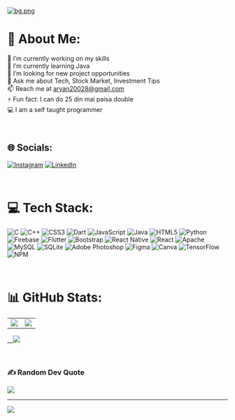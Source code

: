 [![bg.png](https://i.postimg.cc/FFwSTtKf/bg.png)](https://postimg.cc/mhNhr5CR)
# 💫 About Me:
🔭 I’m currently working on my skills<br>🌱 I’m currently learning Java<br>🤔 I’m looking for new project opportunities<br>💬 Ask me about Tech, Stock Market, Investment Tips<br>📫 Reach me at aryan20028@gmail.com<br>⚡ Fun fact: I can do 25 din mai paisa double<br>💻 I am a self taught programmer

<br/>

## 🌐 Socials:
[![Instagram](https://img.shields.io/badge/Instagram-%23E4405F.svg?logo=Instagram&logoColor=white)](https://instagram.com/aryan21213121211) [![LinkedIn](https://img.shields.io/badge/LinkedIn-%230077B5.svg?logo=linkedin&logoColor=white)](https://linkedin.com/in/www.linkedin.com/in/aryan-wadher) 

<br/>

# 💻 Tech Stack:
![C](https://img.shields.io/badge/c-%2300599C.svg?style=for-the-badge&logo=c&logoColor=white) ![C++](https://img.shields.io/badge/c++-%2300599C.svg?style=for-the-badge&logo=c%2B%2B&logoColor=white) ![CSS3](https://img.shields.io/badge/css3-%231572B6.svg?style=for-the-badge&logo=css3&logoColor=white) ![Dart](https://img.shields.io/badge/dart-%230175C2.svg?style=for-the-badge&logo=dart&logoColor=white) ![JavaScript](https://img.shields.io/badge/javascript-%23323330.svg?style=for-the-badge&logo=javascript&logoColor=%23F7DF1E) ![Java](https://img.shields.io/badge/java-%23ED8B00.svg?style=for-the-badge&logo=java&logoColor=white) ![HTML5](https://img.shields.io/badge/html5-%23E34F26.svg?style=for-the-badge&logo=html5&logoColor=white) ![Python](https://img.shields.io/badge/python-3670A0?style=for-the-badge&logo=python&logoColor=ffdd54) ![Firebase](https://img.shields.io/badge/firebase-%23039BE5.svg?style=for-the-badge&logo=firebase) ![Flutter](https://img.shields.io/badge/Flutter-%2302569B.svg?style=for-the-badge&logo=Flutter&logoColor=white) ![Bootstrap](https://img.shields.io/badge/bootstrap-%23563D7C.svg?style=for-the-badge&logo=bootstrap&logoColor=white) ![React Native](https://img.shields.io/badge/react_native-%2320232a.svg?style=for-the-badge&logo=react&logoColor=%2361DAFB) ![React](https://img.shields.io/badge/react-%2320232a.svg?style=for-the-badge&logo=react&logoColor=%2361DAFB) ![Apache](https://img.shields.io/badge/apache-%23D42029.svg?style=for-the-badge&logo=apache&logoColor=white) ![MySQL](https://img.shields.io/badge/mysql-%2300f.svg?style=for-the-badge&logo=mysql&logoColor=white) ![SQLite](https://img.shields.io/badge/sqlite-%2307405e.svg?style=for-the-badge&logo=sqlite&logoColor=white) ![Adobe Photoshop](https://img.shields.io/badge/adobephotoshop-%2331A8FF.svg?style=for-the-badge&logo=adobephotoshop&logoColor=white) 	![Figma](https://img.shields.io/badge/figma-%23F24E1E.svg?style=for-the-badge&logo=figma&logoColor=white) ![Canva](https://img.shields.io/badge/Canva-%2300C4CC.svg?style=for-the-badge&logo=Canva&logoColor=white) ![TensorFlow](https://img.shields.io/badge/TensorFlow-%23FF6F00.svg?style=for-the-badge&logo=TensorFlow&logoColor=white) ![NPM](https://img.shields.io/badge/NPM-%23000000.svg?style=for-the-badge&logo=npm&logoColor=white)

<br/>

# 📊 GitHub Stats:
|      |      |
|:-------------------------:|:-------------------------:|
![](https://github-readme-stats.vercel.app/api?username=hacker20028&theme=midnight-purple&hide_border=false&include_all_commits=false&count_private=false) | ![](https://github-readme-streak-stats.herokuapp.com/?user=hacker20028&theme=midnight-purple&hide_border=false)

__![](https://github-readme-stats.vercel.app/api/top-langs/?username=hacker20028&theme=midnight-purple&hide_border=false&include_all_commits=false&count_private=false&layout=full)

<br/>

### ✍️ Random Dev Quote
![](https://quotes-github-readme.vercel.app/api?type=horizontal&theme=tokyonight)

---
[![](https://visitcount.itsvg.in/api?id=hacker20028&icon=2&color=6)](https://visitcount.itsvg.in)

